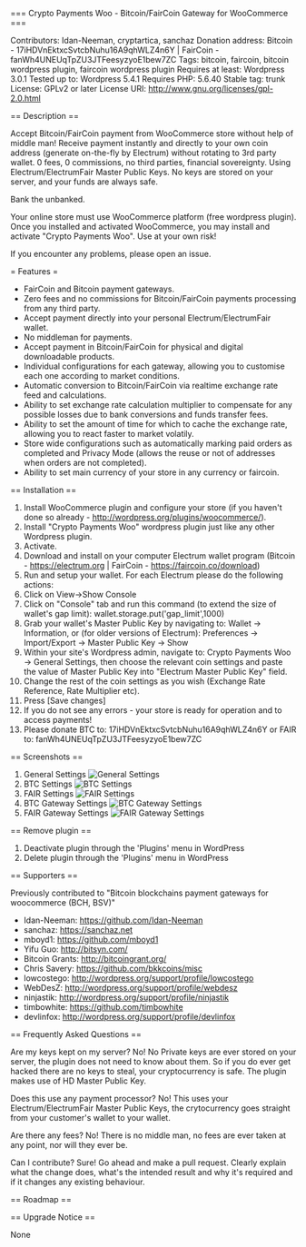 === Crypto Payments Woo - Bitcoin/FairCoin Gateway for WooCommerce ===

Contributors: Idan-Neeman, cryptartica, sanchaz
Donation address: Bitcoin - 17iHDVnEktxcSvtcbNuhu16A9qhWLZ4n6Y | FairCoin - fanWh4UNEUqTpZU3JTFeesyzyoE1bew7ZC
Tags: bitcoin, faircoin, bitcoin wordpress plugin, faircoin wordpress plugin
Requires at least: Wordpress 3.0.1
Tested up to: Wordpress 5.4.1
Requires PHP: 5.6.40
Stable tag: trunk
License: GPLv2 or later
License URI: http://www.gnu.org/licenses/gpl-2.0.html

== Description ==

Accept Bitcoin/FairCoin payment from WooCommerce store without help of middle man! Receive payment instantly and directly to your own coin address (generate on-the-fly by Electrum) without rotating to 3rd party wallet.
0 fees, 0 commissions, no third parties, financial sovereignty.
Using Electrum/ElectrumFair Master Public Keys. No keys are stored on your server, and your funds are always safe.

Bank the unbanked.

Your online store must use WooCommerce platform (free wordpress plugin).
Once you installed and activated WooCommerce, you may install and activate "Crypto Payments Woo".
Use at your own risk!

If you encounter any problems, please open an issue.

= Features =

* FairCoin and Bitcoin payment gateways.
* Zero fees and no commissions for Bitcoin/FairCoin payments processing from any third party.
* Accept payment directly into your personal Electrum/ElectrumFair wallet.
* No middleman for payments.
* Accept payment in Bitcoin/FairCoin for physical and digital downloadable products.
* Individual configurations for each gateway, allowing you to customise each one according to market conditions.
* Automatic conversion to Bitcoin/FairCoin via realtime exchange rate feed and calculations.
* Ability to set exchange rate calculation multiplier to compensate for any possible losses due to bank conversions and funds transfer fees.
* Ability to set the amount of time for which to cache the exchange rate, allowing you to react faster to market volatily.
* Store wide configurations such as automatically marking paid orders as completed and Privacy Mode (allows the reuse or not of addresses when orders are not completed).
* Ability to set main currency of your store in any currency or faircoin.

== Installation ==

1.  Install WooCommerce plugin and configure your store (if you haven't done so already - http://wordpress.org/plugins/woocommerce/).
2.  Install "Crypto Payments Woo" wordpress plugin just like any other Wordpress plugin.
3.  Activate.
4.  Download and install on your computer Electrum wallet program (Bitcoin - https://electrum.org | FairCoin - https://faircoin.co/download)
5.  Run and setup your wallet. For each Electrum please do the following actions:
6.  Click on View->Show Console
7.  Click on "Console" tab and run this command (to extend the size of wallet's gap limit): wallet.storage.put('gap_limit',1000)
8.  Grab your wallet's Master Public Key by navigating to:
	    Wallet -> Information, or (for older versions of Electrum): Preferences -> Import/Export -> Master Public Key -> Show
9.  Within your site's Wordpress admin, navigate to:
	    Crypto Payments Woo -> General Settings, then choose the relevant coin settings
	    and paste the value of Master Public Key into "Electrum Master Public Key" field.
10.  Change the rest of the coin settings as you wish (Exchange Rate Reference, Rate Multiplier etc).
11.  Press [Save changes]
12.  If you do not see any errors - your store is ready for operation and to access payments!
13.  Please donate BTC to: 17iHDVnEktxcSvtcbNuhu16A9qhWLZ4n6Y or FAIR to: fanWh4UNEUqTpZU3JTFeesyzyoE1bew7ZC 


== Screenshots ==

1. General Settings
![General Settings](screenshots/screenshot-1.png?raw=true)
2. BTC Settings
![BTC Settings](screenshots/screenshot-2.png?raw=true)
3. FAIR Settings
![FAIR Settings](screenshots/screenshot-3.png?raw=true)
4. BTC Gateway Settings
![BTC Gateway Settings](screenshots/screenshot-4.png?raw=true)
5. FAIR Gateway Settings
![FAIR Gateway Settings](/screenshots/screenshot-5.png?raw=true)

== Remove plugin ==

1. Deactivate plugin through the 'Plugins' menu in WordPress
2. Delete plugin through the 'Plugins' menu in WordPress


== Supporters ==

Previously contributed to "Bitcoin blockchains payment gateways for woocommerce (BCH, BSV)"

* Idan-Neeman: https://github.com/Idan-Neeman
* sanchaz: https://sanchaz.net
* mboyd1: https://github.com/mboyd1
* Yifu Guo: http://bitsyn.com/
* Bitcoin Grants: http://bitcoingrant.org/
* Chris Savery: https://github.com/bkkcoins/misc
* lowcostego: http://wordpress.org/support/profile/lowcostego
* WebDesZ: http://wordpress.org/support/profile/webdesz
* ninjastik: http://wordpress.org/support/profile/ninjastik
* timbowhite: https://github.com/timbowhite
* devlinfox: http://wordpress.org/support/profile/devlinfox


== Frequently Asked Questions ==

Are my keys kept on my server? No! No Private keys are ever stored on your server, the plugin does not need to know about them. So if you do ever get hacked there are no keys to steal, your cryptocurrency is safe. The plugin makes use of HD Master Public Key.

Does this use any payment processor? No! This uses your Electrum/ElectrumFair Master Public Keys, the crytocurrency goes straight from your customer's wallet to your wallet.

Are there any fees? No! There is no middle man, no fees are ever taken at any point, nor will they ever be.

Can I contribute? Sure! Go ahead and make a pull request. Clearly explain what the change does, what's the intended result and why it's required and if it changes any existing behaviour.

== Roadmap ==


== Upgrade Notice ==

None
